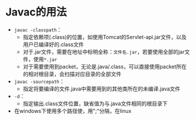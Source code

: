# Javac的用法
- `javac -classpath`：
   - 指定依赖项(.class)的位置，如使用Tomcat的Servlet-api.jar文件，以及用户已编译好的.class文件
   - 对于.jar文件，需要在地址中标明全称：`文件名.jar`，若要使用全部的jar文件，使用`*.jar`
   -  对于需要使用到packet，无论是.java/.class，可以直接使用packet所在的相对根目录，会扫描对应目录的全部文件
- `javac -sourcepath`：
   - 指定将要编译的文件.java中需要用到的其他类所在的未编译.java文件
- `-d`：
   - 指定输出.class文件位置，缺省值为与.java文件相同的根目录下
- 在windows下使用多个路径使，用";"分隔，在linux